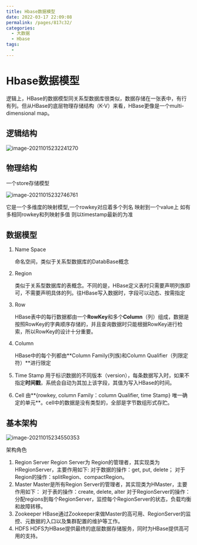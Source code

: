 ```yaml
---
title: Hbase数据模型
date: 2022-03-17 22:09:08
permalink: /pages/817c32/
categories:
  - 大数据
  - Hbase
tags:
  - 
---
```

# Hbase数据模型

逻辑上，HBase的数据模型同关系型数据库很类似，数据存储在一张表中，有行有列。但从HBase的底层物理存储结构（K-V）来看，HBase更像是一个multi-dimensional map。

## 逻辑结构

![image-20211015232241270](https://gitee.com/Iekrwh/md-images/raw/master/images/image-20211015232241270.png)

## 物理结构

一个store存储模型

![image-20211015232746761](https://gitee.com/Iekrwh/md-images/raw/master/images/image-20211015232746761.png)

它是一个多维度的映射模型,一个rowkey对应着多个列名 映射到一个value上 如有多相同rowkey和列映射多值 则以timestamp最新的为准

## 数据模型

1. Name Space

   命名空间，类似于关系型数据库的DatabBase概念

2. Region

   类似于关系型数据库的表概念。不同的是，HBase定义表时只需要声明列族即可，不需要声明具体的列。往HBase写入数据时，字段可以动态、按需指定

3. Row

   HBase表中的每行数据都由一个**RowKey**和多个**Column**（列）组成，数据是按照RowKey的字典顺序存储的，并且查询数据时只能根据RowKey进行检索，所以RowKey的设计十分重要。

4. Column

   HBase中的每个列都由**Column Family(列族)和Column Qualifier（列限定符）**进行限定

5. Time Stamp
   用于标识数据的不同版本（version），每条数据写入时，如果不指定**时间戳**，系统会自动为其加上该字段，其值为写入HBase的时间。

6. Cell
   由**{rowkey, column Family：column Qualifier, time Stamp} 唯一确定的单元**。cell中的数据是没有类型的，全部是字节数组形式存贮。



## 基本架构

![image-20211015234550353](https://gitee.com/Iekrwh/md-images/raw/master/images/image-20211015234550353.png)

架构角色

1.	Region Server
Region Server为 Region的管理者，其实现类为HRegionServer，主要作用如下:
对于数据的操作：get, put, delete；
对于Region的操作：splitRegion、compactRegion。
2.	Master
Master是所有Region Server的管理者，其实现类为HMaster，主要作用如下：
	对于表的操作：create, delete, alter
对于RegionServer的操作：分配regions到每个RegionServer，监控每个RegionServer的状态，负载均衡和故障转移。
3.	Zookeeper
HBase通过Zookeeper来做Master的高可用、RegionServer的监控、元数据的入口以及集群配置的维护等工作。
4.	HDFS
HDFS为HBase提供最终的底层数据存储服务，同时为HBase提供高可用的支持。

